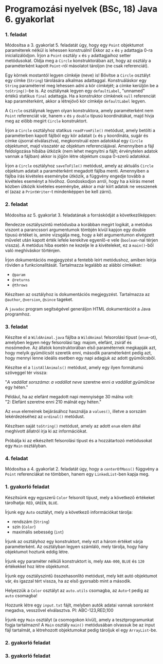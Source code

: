 # Programozási nyelvek (BSc, 18) Java 6. gyakorlat



### 1. feladat

Módosítsa a 3. gyakorlat 5. feladatát úgy, hogy egy `Point` objektumot paraméterek
nélkül is lehessen konstruálni! Ekkor az `x` és `y` adattagja 0-ra inicializálódjon.
Írjon a `Point` osztály `x` és `y` adattagjaihoz setter metódusokat. Oldja meg a
`Circle` konstruktorában azt, hogy az osztály a paraméterként kapott `Point`-ról
másolatot tároljon (ne csak referenciát).

Egy körnek mostantól legyen címkéje (neve) is! Bővítse a `Circle` osztályt egy
címke (`String`) tárolására alkalmas adattaggal. Konstruáláskor egy `String`
paraméterrel meg lehessen adni a kör címkéjét; a címke kerüljön be a `toString()`-be
is. Az osztálynak legyen egy `defaultLabel`, "unnamed" értékű statikus `final` adattagja.
Ha a konstruktor címkének `null` referenciát kap paraméterként, akkor a létrejövő
kör címkéje `defaultLabel` legyen.

A `Circle` osztálynak legyen olyan konstruktora, amely paraméterként nem `Point`
referenciát vár, hanem `x` és `y` `double` típusú koordinátákat, majd hívja meg
az előbb megírt `Circle` konstruktort.

Írjon a `Circle` osztályhoz statikus `readFromFile()` metódust, amely betölti
a paraméterben kapott fájlból egy kör adatait (`x` és `y` koordináta, sugár és címke
újsorral elválasztva), megkonstruál ezen adatokkal egy `Circle` objektumot,
majd visszatér az objektum referenciájával. Amennyiben a fájl feldolgozása
hibába ütközik (nem lehet megnyitni a fájlt; érvénytelen adatok vannak a fájlban)
akkor is jöjjön létre objektum csupa 0-szerű adatokkal.

Írjon a `Circle` osztályhoz `saveToFile()` metódust, amely az aktuális `Circle` objektum
adatait a paraméterként megadott fájlba menti. Amennyiben a fájlba írás kivételes
eseménybe ütközik, a függvény engedje tovább a kivételes eseményt a hívóhoz.
Gondoskodjon arról, hogy ha a kiírás menet közben ütközik kivételes eseménybe,
akkor a már kiírt adatok ne vesszenek el (azaz a `PrintWriter`-t mindenképpen
be kell zárni).

### 2. feladat

Módosítsa az 5. gyakorlat 3. feladatának a forráskódját a következőképpen:

Rendezze osztályszintű metódusba a korábban megírt logikát, a metódus viszont
a parancssori argumentumok tömbjén kívül kapjon egy double típusú értéket is,
amire vizsgálja meg, hogy a két argumentumon elvégzett művelet után kapott
érték lefele kerekítve egyenlő-e vele (`boolean`-nal térjen vissza). A metódus
hiba esetén ne kezelje le a kivételeket, ez a `main()`-ből való meghíváskor történjen.

Írjon dokumentációs megjegyzést a fentebb leírt metódushoz, amiben leírja röviden
a funkcionalitását. Tartalmazza legalább az alábbi címkéket:

- `@param`
- `@returns`
- `@throws`

Készítsen az osztályhoz is dokumentációs megjegyzést. Tartalmazza az `@author`,
`@version`, `@since` tageket.

A `javadoc` program segítségével generáljon HTML dokumentációt a Java programhoz.

### 3. feladat

Készítse el a `WildAnimal.java` fájlba a `WildAnimal` felsorolási típust (`enum`-ot),
amelyben legyen négy felsorolási tag: majom, elefánt, zsiráf és mosómedve.
Az állatok konstruktorában első paraméternek megkapják azt, hogy melyik gyümölcsöt
szeretik enni, második paraméterként pedig azt, hogy mennyi lenne ideális esetben
egy napi adagjuk az adott gyümölcsből. 

Készítse el a `listAllAnimals()` metódust, amely egy ilyen formátumú szöveggel
tér vissza:

"_A vadállat sorszáma_: _a vadállat neve_ szeretne enni _a vadállat gyümölcse_ egy héten."

Például, ha az elefánt megadott napi mennyisége 30 málna volt:  
"2: Elefánt szeretne enni 210 málnát egy héten."

Az `enum` elemeinek bejárásához használja a `values()`, illetve a sorszám lekérdezéséhez
az `ordinal()` metódust.

Készítsen saját `toString()` metódust, amely az adott `enum` elem által meghívott
állatról írja ki az információkat.

Próbálja ki az elkészített felsorolási típust és a hozzátartozó metódusokat egy
`Main` osztályban.

### 4. feladat

Módosítsa a 4. gyakorlat 2. feladatát úgy, hogy a `centerOfMass()` függvény
a `Point` referenciákat ne tömbben, hanem egy `LinkedList`-ben kapja meg.


### 1. gyakorló feladat

Készítsünk egy egyszerű `Color` felsorolt típust, mely a következő értékeket
tárolhatja: `RED`, `GREEN`, `BLUE`.

Írjunk egy `Auto` osztályt, mely a következő információkat tárolja:

- rendszám (`String`)
- szín (`Color`)
- maximális sebesség (`int`)

Írjunk az osztályhoz egy konstruktort, mely ezt a három értéket várja
paraméterként. Az osztályban legyen számláló, mely tárolja, hogy hány
objektumot hoztunk eddig létre.

Írjunk egy paraméter nélküli konstruktort is, mely `AAA-000`, `BLUE`
és `120` értékekkel hoz létre objektumot.

Írjunk egy osztályszintű összehasonlító metódust, mely két autó
objektumot vár, és igazzal tért vissza, ha az első gyorsabb mint a
második.

Helyezzük a `Color` osztályt az `auto.utils` csomagba, az `Auto`-t
pedig az `auto` csomagba!

Hozzunk létre egy `input.txt` fájlt, melyben autók adatai vannak
soronként megadva, vesszővel elválasztva. Pl: ABC-123,RED,100

Írjunk egy `Main` osztályt (a csomogokon kívül), amely a tesztprogramunkat
fogja tartalmazni! A `Main` osztály `main()` metódusában olvassuk be az
input fájl tartalmát, a létrehozott objektumokat pedig tároljuk el egy
`ArrayList`-be.

### 2. gyakorló feladat



### 3. gyakorló feladat




